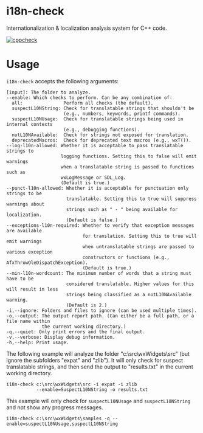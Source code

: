 # i18n-check

Internationalization & localization analysis system for C++ code.

[![cppcheck](https://github.com/Blake-Madden/i18n-check/actions/workflows/cppcheck.yml/badge.svg)](https://github.com/Blake-Madden/i18n-check/actions/workflows/cppcheck.yml)

# Usage

`i18n-check` accepts the following arguments:

```shellscript
[input]: The folder to analyze.
--enable: Which checks to perform. Can be any combination of:
  all:               Perform all checks (the default).
  suspectL10NString: Check for translatable strings that shouldn't be
                     (e.g., numbers, keywords, printf commands).
  suspectL10NUsage:  Check for translatable strings being used in internal contexts
                     (e.g., debugging functions).
  notL10NAvailable:  Check for strings not exposed for translation.
  deprecatedMacros:  Check for deprecated text macros (e.g., wxT()).
--log-l10n-allowed: Whether it is acceptable to pass translatable strings to 
                    logging functions. Setting this to false will emit warnings
                    when a translatable string is passed to functions such as
                    wxLogMessage or SDL_Log.
                    (Default is true.)
--punct-l10n-allowed: Whether it is acceptable for punctuation only strings to be
                      translatable. Setting this to true will suppress warnings about
                      strings such as " - " being available for localization.
                      (Default is false.)
--exceptions-l10n-required: Whether to verify that exception messages are available
                            for translation. Setting this to true will emit warnings
                            when untranslatable strings are passed to various exception
                            constructors or functions (e.g., AfxThrowOleDispatchException).
                            (Default is true.)
--min-l10n-wordcount: The minimum number of words that a string must have to be
                      considered translatable. Higher values for this will result in less
                      strings being classified as a notL10NAvailable warning.
                      (Default is 2.)
-i,--ignore: Folders and files to ignore (can be used multiple times).
-o,--output: The output report path. (Can either be a full path, or a file name within
             the current working directory.)
-q,--quiet: Only print errors and the final output.
-v,--verbose: Display debug information.
-h,--help: Print usage.
```

The following example will analyze the folder "c:\src\wxWidgets\src"
(but ignore the subfolders "expat" and "zlib"). It will only check for
suspect translatable strings, and then send the output to "results.txt"
in the current working directory. 

```shellscript
i18n-check c:\src\wxWidgets\src -i expat -i zlib
           --enable=SuspectL10NString -o results.txt
```

This example will only check for `suspectL10NUsage` and `suspectL10NString` and not show
any progress messages.

```shellscript
i18n-check c:\src\wxWidgets\samples -q --enable=suspectL10NUsage,suspectL10NString
```
